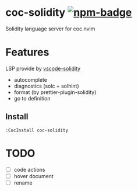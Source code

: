 # coc-solidity [![npm-badge]][npm]

Solidity language server for coc.nvim

# Features

LSP provide by [vscode-solidity](https://github.com/juanfranblanco/vscode-solidity)

* autocomplete
* diagnostics (solc + solhint)
* format (by prettier-plugin-solidity)
* go to definition

## Install

`:CocInstall coc-solidity`

[npm]: https://www.npmjs.com/package/coc-solidity
[npm-badge]: https://img.shields.io/npm/v/coc-solidity.svg

# TODO

- [ ] code actions
- [ ] hover document
- [ ] rename
